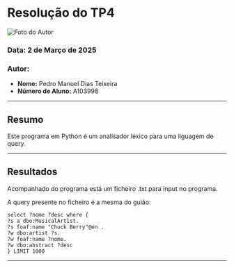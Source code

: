 # Resolução do TP4

![Foto do Autor](https://avatars.githubusercontent.com/u/131169410?v=4) 

### **Data:** 2 de Março de 2025  
### **Autor:**  
- **Nome:** Pedro Manuel Dias Teixeira
- **Número de Aluno:** A103998

---

## Resumo
Este programa em Python é um analisador léxico para uma liguagem de query.

---

## Resultados
Acompanhado do programa está um ficheiro .txt para input no programa.

A query presente no ficheiro é a mesma do guião:

```
select ?nome ?desc where {
?s a dbo:MusicalArtist.
?s foaf:name "Chuck Berry"@en .
?w dbo:artist ?s.
?w foaf:name ?nome.
?w dbo:abstract ?desc
} LIMIT 1000
```

---
